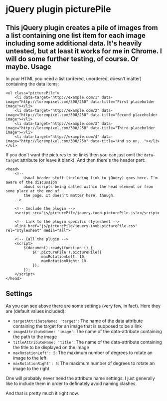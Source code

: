 jQuery plugin picturePile
=========================

This jQuery plugin creates a pile of images from a list containing one list item for each image including some additional data. It's heavily untested, but at least it works for me in Chrome. I will do some further testing, of course. Or maybe.
Usage
-----
In your HTML you need a list (ordered, unordered, doesn't matter) containing the data items:
```
<ul class="picturePile">
	<li data-target="http://example.com/1" data-image="http://lorempixel.com/300/250" data-title="First placeholder image"></li>
	<li data-target="http://example.com/2" data-image="http://lorempixel.com/300/250" data-title="Second placeholder image"></li>
	<li data-target="http://example.com/3" data-image="http://lorempixel.com/300/250" data-title="Third placeholder image"></li>
	<li data-target="http://example.com/4" data-image="http://lorempixel.com/300/250" data-title="And so on..."></li>
</ul>
```
If you don't want the pictures to be links then you can just omit the ```data-target``` attribute (or leave it blank). And then there's the header part:

```
<head>
	<!-- 
		Usual header stuff (including link to jQuery) goes here. I'm aware of the discussion 
		about scripts being called within the head element or from some place at the end of 
		the page. It doesn't matter here, though.
	-->
	
	<!-- Include the plugin -->
	<script src="js/picturePile/jquery.toob.picturePile.js"></script>
	
	<!-- Link to the plugin specific stylesheet -->
	<link href="js/picturePile/jquery.toob.picturePile.css" rel="stylesheet" media="all">
	
	<!-- Call the plugin -->
	<script>
		$(document).ready(function () {
			$('.picturePile').picturePile({
				maxRotationLeft: 10,
				maxRotationRight: 10
			});
		});
	</script>
</head>
```
Settings
--------
As you can see above there are some settings (very few, in fact). Here they are (default values included):
* ```targetAttributeName: 'target'```: The name of the data attribute containing the target for an image that is supposed to be a link
* ```imageAttributeName: 'image'```: The name of the data-attribute containing the path to the image
* ```titleAttributeName: 'title'```: The name of the data-attribute containing the title to be displayed on the image
* ```maxRotationLeft': 5```: The maximum number of degrees to rotate an image to the left
* ```maxRotationRight': 5```: The maximum number of degrees to rotate an image to the right

One will probably never need the attribute name settings. I just generally like to include them in order to definately avoid naming clashes.

And that is pretty much it right now.
